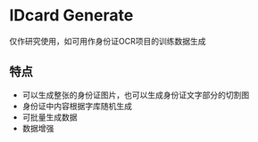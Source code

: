 # IDcard Generate

仅作研究使用，如可用作身份证OCR项目的训练数据生成

## 特点

* 可以生成整张的身份证图片，也可以生成身份证文字部分的切割图
* 身份证中内容根据字库随机生成
* 可批量生成数据
* 数据增强

